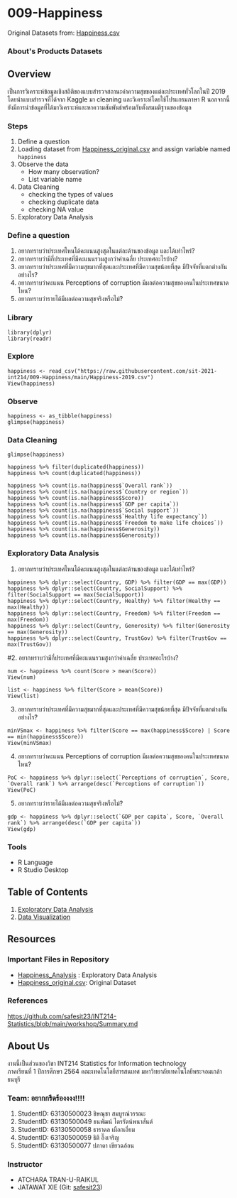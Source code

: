 # 009-Happiness

Original Datasets from: [Happiness.csv](https://www.kaggle.com/unsdsn/world-happiness?select=2019.csv)

### About's Products Datasets

## Overview
  เป็นการวิเคราะห์ข้อมูลเชิงสถิติของแบบสำรวจสถานะค่าความสุขของแต่ละประเทศทั่วโลกในปี 2019 โดยนำแบบสำรวจที่ได้จาก Kaggle มา cleaning และวิเคราะห์โดยใช้โปรแกรมภาษา R นอกจากนี้ยังมีการนำข้อมูลที่ได้มาวิเคราะห์และหาความสัมพันธ์พร้อมกับตั้งสมมติฐานของข้อมูล

### Steps

1. Define a question
2. Loading dataset from [Happiness_original.csv](https://www.kaggle.com/unsdsn/world-happiness?select=2019.csv) and assign variable named `happiness`
3. Observe the data
   - How many observation?
   - List variable name
4. Data Cleaning
   - checking the types of values
   - checking duplicate data
   - checking NA value
5. Exploratory Data Analysis

### Define a question
1. อยากทราบว่าประเทศไหนได้คะแนนสูงสุดในแต่ละด้านของข้อมูล และได้เท่าไหร่?
2. อยากทราบว่ามีกี่ประเทศที่มีคะแนนรวมสูงกว่าค่าเฉลี่ย ประเทศอะไรบ้าง?
3. อยากทราบว่าประเทศที่มีความสุขมากที่สุดและประเทศที่มีความสุขน้อยที่สุด มีปัจจัยที่แตกต่างกันอย่างไร?
4. อยากทราบว่าคะแนน Perceptions of corruption มีผลต่อความสุขของคนในประเทศขนาดไหน?
5. อยากทราบว่ารายได้มีผลต่อความสุขจริงหรือไม่?

### Library
```{R}
library(dplyr)
library(readr)
```

### Explore
```{R}
happiness <- read_csv("https://raw.githubusercontent.com/sit-2021-int214/009-Happiness/main/Happiness-2019.csv")
View(happiness)
```

### Observe
```{R}
happiness <- as_tibble(happiness)
glimpse(happiness)
```

### Data Cleaning
```{R}
glimpse(happiness)

happiness %>% filter(duplicated(happiness)) 
happiness %>% count(duplicated(happiness))

happiness %>% count(is.na(happiness$`Overall rank`))
happiness %>% count(is.na(happiness$`Country or region`))
happiness %>% count(is.na(happiness$Score))
happiness %>% count(is.na(happiness$`GDP per capita`))
happiness %>% count(is.na(happiness$`Social support`))
happiness %>% count(is.na(happiness$`Healthy life expectancy`))
happiness %>% count(is.na(happiness$`Freedom to make life choices`))
happiness %>% count(is.na(happiness$Generosity))
happiness %>% count(is.na(happiness$Generosity))
```

### Exploratory Data Analysis
1. อยากทราบว่าประเทศไหนได้คะแนนสูงสุดในแต่ละด้านของข้อมูล และได้เท่าไหร่?
```{R}
happiness %>% dplyr::select(Country, GDP) %>% filter(GDP == max(GDP))
happiness %>% dplyr::select(Country, SocialSupport) %>% filter(SocialSupport == max(SocialSupport))
happiness %>% dplyr::select(Country, Healthy) %>% filter(Healthy == max(Healthy))
happiness %>% dplyr::select(Country, Freedom) %>% filter(Freedom == max(Freedom))
happiness %>% dplyr::select(Country, Generosity) %>% filter(Generosity == max(Generosity))
happiness %>% dplyr::select(Country, TrustGov) %>% filter(TrustGov == max(TrustGov))
```
#2. อยากทราบว่ามีกี่ประเทศที่มีคะแนนรวมสูงกว่าค่าเฉลี่ย ประเทศอะไรบ้าง?
```{R}
num <- happiness %>% count(Score > mean(Score))
View(num)

list <- happiness %>% filter(Score > mean(Score))
View(list)
```
3. อยากทราบว่าประเทศที่มีความสุขมากที่สุดและประเทศที่มีความสุขน้อยที่สุด มีปัจจัยที่แตกต่างกันอย่างไร?
```{R}
minVSmax <- happiness %>% filter(Score == max(happiness$Score) | Score == min(happiness$Score))
View(minVSmax)
```
4. อยากทราบว่าคะแนน Perceptions of corruption มีผลต่อความสุขของคนในประเทศขนาดไหน?
```{R}
PoC <- happiness %>% dplyr::select(`Perceptions of corruption`, Score, `Overall rank`) %>% arrange(desc(`Perceptions of corruption`))
View(PoC)
```
5. อยากทราบว่ารายได้มีผลต่อความสุขจริงหรือไม่?
```{R}
gdp <- happiness %>% dplyr::select(`GDP per capita`, Score, `Overall rank`) %>% arrange(desc(`GDP per capita`))
View(gdp)
```

### Tools

- R Language
- R Studio Desktop

## Table of Contents

1. [Exploratory Data Analysis](./01_explore.md)
2. [Data Visualization]()

## Resources

### Important Files in Repository

- [Happiness_Analysis](./Happiness_Analysis.R) : Exploratory Data Analysis
- [Happiness_original.csv](https://www.kaggle.com/unsdsn/world-happiness?select=2019.csv): Original Dataset

### References

https://github.com/safesit23/INT214-Statistics/blob/main/workshop/Summary.md

## About Us

งานนี้เป็นส่วนของวิชา INT214 Statistics for Information technology <br/> ภาคเรียนที่ 1 ปีการศึกษา 2564 คณะเทคโนโลยีสารสนเทศ มหาวิทยาลัยเทคโนโลยีพระจอมเกล้าธนบุรี

### Team: อยากกรีดร้องงงง!!!!

1. StudentID: 63130500023 ชิษณุชา สมบูรณ์วรรณะ
2. StudentID: 63130500049 ธนพัฒน์ ไตรรัตน์พนาสันต์
3. StudentID: 63130500058 ธาราดล เผือกเอี่ยม
4. StudentID: 63130500059 ธิติ อึ๊งเจริญ
5. StudentID: 63130500077 ปภาดา เขียวฉอ้อน

### Instructor

- ATCHARA TRAN-U-RAIKUL
- JATAWAT XIE (Git: [safesit23](https://github.com/safesit23))
